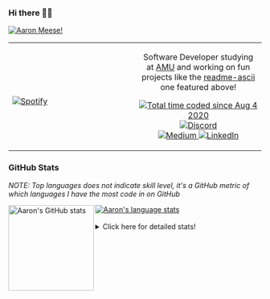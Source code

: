 ### Hi there 👋🏻
[![Aaron Meese!](https://user-images.githubusercontent.com/17814535/88975338-a2aabf00-d27f-11ea-963f-8a19608716b4.png)](https://github.com/ajmeese7/readme-ascii "README ASCII")

<!-- Modified from project here: https://github.com/novatorem/novatorem -->
<table width="100%"> 
  <tr>
  <td width="50%">
      
&nbsp; <br> [![Spotify](https://ajmeese7.vercel.app/api/spotify)](https://open.spotify.com/user/ajmeese)

  </td>
  <td width="50%">
    <p align="center">
    Software Developer studying at <a href="https://www.amu.apus.edu/">AMU</a> and working on fun 
    projects like the <a href="https://github.com/ajmeese7/readme-ascii">readme-ascii</a> one featured above!
    </p>
    <p align="center">
      <a href="https://wakatime.com/@f726891d-3b02-46cd-9b60-e8c59f9e2b14">
        <img src="https://wakatime.com/badge/user/f726891d-3b02-46cd-9b60-e8c59f9e2b14.svg" alt="Total time coded since Aug 4 2020" />
      </a>
      <a href="http://link.aaronmeese.com/discord">
        <img src="https://img.shields.io/badge/discord-ajmeese7%234835-369?style=flat-square&logo=discord&logoColor=white&color=purple" alt="Discord" title="Discord">
      </a>
      <br />
      <a href="https://link.aaronmeese.com/medium">
        <img src="https://img.shields.io/badge/medium-ajmeese7-1DB954?style=flat-square&logo=medium&logoColor=white" alt="Medium" title="Medium">
      </a>
      <a href="https://link.aaronmeese.com/linkedin">
        <img src="https://img.shields.io/badge/linkedIn-aaronmeese-1DB954?style=flat-square&logo=linkedin&logoColor=white&color=blue" alt="LinkedIn" title="LinkedIn">
      </a>
    </p>
  </td>

</table>

[//]: <> (The `&nbsp;` is to have Aphelion take up more space)

### GitHub Stats ###
*NOTE: Top languages does not indicate skill level, it's a GitHub metric of which languages I have the most code in on GitHub*

<a href="https://profile-summary-for-github.com/user/ajmeese7">
  <img align="left" height="170px" src="https://github-readme-stats.vercel.app/api?username=ajmeese7&show_icons=true&line_height=27&count_private=true&include_all_commits=true" alt="Aaron's GitHub stats"/>
  <img src="https://github-readme-stats.vercel.app/api/top-langs/?username=ajmeese7&hide_langs_below=5&layout=compact" alt="Aaron's language stats"/>
</a>

<br />
<br />
<details>
<summary>Click here for detailed stats!</summary>

### :zap: Recent Activity
<!--START_SECTION:activity-->
1. ❗️ Opened issue [#5](https://github.com/rogeriopvl/8bit/issues/5) in [rogeriopvl/8bit](https://github.com/rogeriopvl/8bit)
2. 🗣 Commented on [#59](https://github.com/ajmeese7/spambot/issues/59) in [ajmeese7/spambot](https://github.com/ajmeese7/spambot)
3. 🗣 Commented on [#247](https://github.com/plaid/quickstart/issues/247) in [plaid/quickstart](https://github.com/plaid/quickstart)
4. ❌ Closed PR [#2](https://github.com/bonfire-networks/bonfire_data_access_control/pull/2) in [bonfire-networks/bonfire_data_access_control](https://github.com/bonfire-networks/bonfire_data_access_control)
5. 🗣 Commented on [#2](https://github.com/bonfire-networks/bonfire_data_access_control/issues/2) in [bonfire-networks/bonfire_data_access_control](https://github.com/bonfire-networks/bonfire_data_access_control)
<!--END_SECTION:activity-->

### 🧐 Waka Stats
<!--START_SECTION:waka-->
**🐱 My GitHub Data** 

> 🏆 43 Contributions in the Year 2022
 > 
> 📦 329.1 kB Used in GitHub's Storage 
 > 
> 🚫 Not Opted to Hire
 > 
> 📜 77 Public Repositories 
 > 
> 🔑 21 Private Repositories  
 > 
**I'm an Early 🐤** 

```text
🌞 Morning    250 commits    ███████░░░░░░░░░░░░░░░░░░   29.21% 
🌆 Daytime    318 commits    █████████░░░░░░░░░░░░░░░░   37.15% 
🌃 Evening    271 commits    ████████░░░░░░░░░░░░░░░░░   31.66% 
🌙 Night      17 commits     ░░░░░░░░░░░░░░░░░░░░░░░░░   1.99%

```
📅 **I'm Most Productive on Sunday** 

```text
Monday       89 commits     ██░░░░░░░░░░░░░░░░░░░░░░░   10.4% 
Tuesday      134 commits    ████░░░░░░░░░░░░░░░░░░░░░   15.65% 
Wednesday    109 commits    ███░░░░░░░░░░░░░░░░░░░░░░   12.73% 
Thursday     112 commits    ███░░░░░░░░░░░░░░░░░░░░░░   13.08% 
Friday       101 commits    ███░░░░░░░░░░░░░░░░░░░░░░   11.8% 
Saturday     154 commits    ████░░░░░░░░░░░░░░░░░░░░░   17.99% 
Sunday       157 commits    ████░░░░░░░░░░░░░░░░░░░░░   18.34%

```


📊 **This Week I Spent My Time On** 

```text
⌚︎ Time Zone: America/New_York

💬 Programming Languages: 
JavaScript               13 hrs 20 mins      ██████████████░░░░░░░░░░░   57.18% 
Markdown                 3 hrs 30 mins       ███░░░░░░░░░░░░░░░░░░░░░░   15.06% 
PHP                      2 hrs 59 mins       ███░░░░░░░░░░░░░░░░░░░░░░   12.84% 
CSS                      1 hr 42 mins        █░░░░░░░░░░░░░░░░░░░░░░░░   7.32% 
Elixir                   32 mins             ░░░░░░░░░░░░░░░░░░░░░░░░░   2.31%

🐱‍💻 Projects: 
karameese.com            13 hrs 34 mins      ██████████████░░░░░░░░░░░   58.16% 
aaronmeese.com           5 hrs 46 mins       ██████░░░░░░░░░░░░░░░░░░░   24.76% 
vault                    2 hrs 32 mins       ██░░░░░░░░░░░░░░░░░░░░░░░   10.89% 
workspace                59 mins             █░░░░░░░░░░░░░░░░░░░░░░░░   4.24% 
raspberrypi              14 mins             ░░░░░░░░░░░░░░░░░░░░░░░░░   1.04%

```

**I Mostly Code in JavaScript** 

```text
JavaScript               31 repos            █████████████░░░░░░░░░░░░   51.67% 
HTML                     8 repos             ███░░░░░░░░░░░░░░░░░░░░░░   13.33% 
Java                     4 repos             █░░░░░░░░░░░░░░░░░░░░░░░░   6.67% 
CSS                      3 repos             █░░░░░░░░░░░░░░░░░░░░░░░░   5.0% 
Python                   3 repos             █░░░░░░░░░░░░░░░░░░░░░░░░   5.0%

```



 Last Updated on 13/01/2022
<!--END_SECTION:waka-->
</details>
